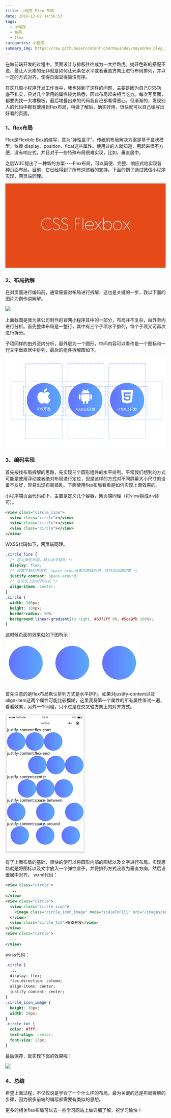 ```yaml
---
title: 小程序 Flex 布局
date: 2018-12-02 14:56:53
tags:
  - 小程序
  - 布局
  - flex
categories: 小程序
summary_img: https://raw.githubusercontent.com/Mayandev/mayandev_blog_image/master/blog/mp-flex-layout-1.png
---
```



在做前端开发的过程中，页面设计与排版往往成为一大拦路虎。抛开色彩的搭配不说，最让人头疼的无非就是如何让元素在水平或者垂直方向上进行布局排列，并以一定的方式对齐，使得页面显得简洁有序。

在这几周小程序开发工作当中，我也碰到了这样的问题，主要是因为自己CSS功底不扎实，只对几个常用的属性较为熟悉，因此布局起来相当吃力。每次写页面，都要先找一大堆模板，最后堆叠出来的代码我自己都看得恶心。但渐渐的，发现别人的代码中都有使用到flex布局，稍做了解后，确实好用，很快就可以自己编写出好看的页面。


### 1、flex布局

Flex是Flexible Box的缩写，意为"弹性盒子"。传统的布局解决方案是基于盒状模型，依赖 display、position、float这些属性。使用过的人就知道，用起来很不方便，没有响应式，并且对于一些特殊布局很难实现，比如，垂直居中。


之后W3C提出了一种新的方案----Flex布局，可以简便、完整、响应式地实现各种页面布局。目前，它已经得到了所有浏览器的支持。下面的例子通过微信小程序实现，网页端同理。

![](https://raw.githubusercontent.com/Mayandev/mayandev_blog_image/master/blog/mp-flex-layout-1.png)



### 2、布局拆解

在对页面进行编码前，通常需要对布局进行拆解，这也是关键的一步，我以下面的图片为例作讲解解。


![](https://raw.githubusercontent.com/Mayandev/mayandev_blog_image/master/blog/mp-flex-layout-5.png)

上面截图是我为某公司制作的官网小程序其中的一部分，布局并不复杂，由外至内进行分析。首先整体布局是一整行，其中有三个子项水平排列，每个子项又可再次进行拆分。

子项同样的由外至内分析，最外层为一个圆形，中间内容可以看作是一个图标和一行文字垂直居中排列，最后的组件拆解图如下。

![](https://raw.githubusercontent.com/Mayandev/mayandev_blog_image/master/blog/mp-flex-layout-2.png)



### 3、编码实现

首先按找布局拆解的思路，先实现三个圆形组件的水平排列。平常我们想到的方式可能是使用浮动或者绝对布局进行定位，但是这样的方式对不同屏幕大小尺寸的设备不友好，容易出现布局错乱。下面使用flex布局看看是如何实现上面效果的。

小程序端页面代码如下，主要是定义几个容器，网页端同理（将view换成div即可）。

```xml
<view class="circle_line">
  <view class="circle"></view>
  <view class="circle"></view>
  <view class="circle"></view>
</view>
```
WXSS代码如下，网页端同理。
```css
.circle_line {
  /* 定义弹性布局，默认水平排列 */
  display: flex;
  /* 设置主轴对齐方式，space-around表示两端对齐，项目间间隔相等 */
  justify-content: space-around;
  /* 在交叉上的对齐方式 */
  align-items: center;
}
.circle {
  width: 100px;
  height: 100px;
  border-radius: 50%;
  background:linear-gradient(to right, #6372ff 0%, #5ca9fb 100%);
}
```

这时候页面的效果就如下图所示：

![](https://raw.githubusercontent.com/Mayandev/mayandev_blog_image/master/blog/mp-flex-layout-3.png)


首先注意的是flex布局默认排列方式是水平排列。如果对justify-content以及align-item这两个属性可能比较模糊，这里我将第一个属性的所有属性值试一遍，看看效果，另外一个同理，只不过是在交叉轴方向上的对齐方式。

![](https://raw.githubusercontent.com/Mayandev/mayandev_blog_image/master/blog/mp-flex-layout-4.png)



有了上面布局的基础，很快的便可以将圆形内部的图标以及文字进行布局。实现思路就是将图标以及文字放入一个弹性盒子，并将排列方式设置为垂直方向，然后设置居中对齐。
wxml代码：
```xml
<view class="circle">
  ...
</view>
<view class="circle">
  <view class="circle_icon">
    <image class="circle_icon_image" mode="scaleToFill" src="/images/android.png" />
  </view>
  <view class="circle_txt">安卓开发</view>
</view>
<view class="circle">
  ...
</view>
```

wxss代码：
```CSS
.circle {
  ... 
  display: flex;
  flex-direction: column;
  align-items: center; 
  justify-content: center;
}
.circle_icon_image {
  height: 30px;
  width: 30px;
}
.circle_txt {
  color: #fff;
  text-align: center;
  font-size: 13px;
}
```

最后保存，就实现下面的效果啦！

![](https://raw.githubusercontent.com/Mayandev/mayandev_blog_image/master/blog/mp-flex-layout-5.png)
### 4、总结

希望上面过程，不仅仅说是学会了一个什么样的布局，最为关键的还是布局拆解的步骤，因为很多前端的编写都需要有类似的思想。

更多的相关flex布局可以去一些学习网站上做详细了解，祝学习愉快！
